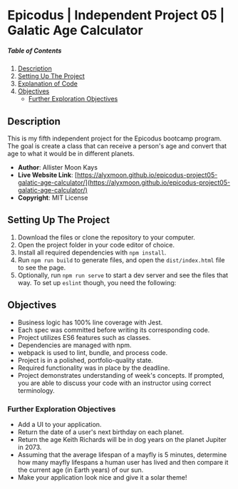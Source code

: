 # Epicodus | Independent Project 05 | Galatic Age Calculator

##### Table of Contents
1. [Description](#description)
2. [Setting Up The Project](#setting-up-the-project)
3. [Explanation of Code](#explanation-of-code)
4. [Objectives](#objectives)
   - [Further Exploration Objectives](#further-exploration-objectives)

## Description

This is my fifth independent project for the Epicodus bootcamp program. The goal is create a class that can receive a person's age and convert that age to what it would be in different planets.

- **Author**: Allister Moon Kays
- **Live Website Link**: [https://alyxmoon.github.io/epicodus-project05-galatic-age-calculator/](https://alyxmoon.github.io/epicodus-project05-galatic-age-calculator/)
- **Copyright**: MIT License

## Setting Up The Project
1. Download the files or clone the repository to your computer.
2. Open the project folder in your code editor of choice.
3. Install all required dependencies with `npm install`.
4. Run `npm run build` to generate files, and open the `dist/index.html` file to see the page.
5. Optionally, run `npm run serve` to start a dev server and see the files that way.
To set up `eslint` though, you need the following:

## Objectives
- Business logic has 100% line coverage with Jest.
- Each spec was committed before writing its corresponding code.
- Project utilizes ES6 features such as classes.
- Dependencies are managed with npm.
- webpack is used to lint, bundle, and process code.
- Project is in a polished, portfolio-quality state.
- Required functionality was in place by the deadline.
- Project demonstrates understanding of week's concepts. If prompted, you are able to discuss your code with an instructor using correct terminology.

### Further Exploration Objectives
- Add a UI to your application.
- Return the date of a user's next birthday on each planet.
- Return the age Keith Richards will be in dog years on the planet Jupiter in 2073.
- Assuming that the average lifespan of a mayfly is 5 minutes, determine how many mayfly lifespans a human user has lived and then compare it the current age (in Earth years) of our sun.
- Make your application look nice and give it a solar theme!